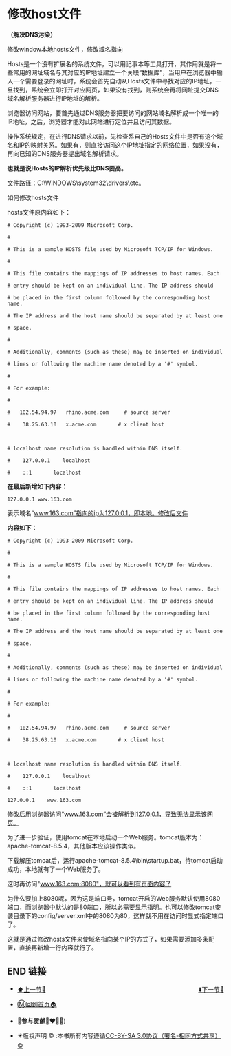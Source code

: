 # 修改host文件

**（解决DNS污染）**

修改window本地hosts文件，修改域名指向

Hosts是一个没有扩展名的系统文件，可以用记事本等工具打开，其作用就是将一些常用的网址域名与其对应的IP地址建立一个关联“数据库”，当用户在浏览器中输入一个需要登录的网址时，系统会首先自动从Hosts文件中寻找对应的IP地址，一旦找到，系统会立即打开对应网页，如果没有找到，则系统会再将网址提交DNS域名解析服务器进行IP地址的解析。

浏览器访问网站，要首先通过DNS服务器把要访问的网站域名解析成一个唯一的IP地址，之后，浏览器才能对此网站进行定位并且访问其数据。

操作系统规定，在进行DNS请求以前，先检查系自己的Hosts文件中是否有这个域名和IP的映射关系。如果有，则直接访问这个IP地址指定的网络位置，如果没有，再向已知的DNS服务器提出域名解析请求。

**也就是说Hosts的IP解析优先级比DNS要高。**

文件路径：C:\WINDOWS\system32\drivers\etc。

如何修改hosts文件

hosts文件原内容如下：

```
# Copyright (c) 1993-2009 Microsoft Corp.

#

# This is a sample HOSTS file used by Microsoft TCP/IP for Windows.

#

# This file contains the mappings of IP addresses to host names. Each

# entry should be kept on an individual line. The IP address should

# be placed in the first column followed by the corresponding host name.

# The IP address and the host name should be separated by at least one

# space.

#

# Additionally, comments (such as these) may be inserted on individual

# lines or following the machine name denoted by a '#' symbol.

#

# For example:

#

#   102.54.94.97   rhino.acme.com     # source server

#    38.25.63.10   x.acme.com       # x client host



# localhost name resolution is handled within DNS itself.

#    127.0.0.1    localhost

#    ::1       localhost
```

**在最后新增如下内容：**

```
127.0.0.1 www.163.com
```

表示域名“www.163.com”指向的ip为127.0.0.1，即本地。修改后文件



**内容如下：**

```
# Copyright (c) 1993-2009 Microsoft Corp.

#

# This is a sample HOSTS file used by Microsoft TCP/IP for Windows.

#

# This file contains the mappings of IP addresses to host names. Each

# entry should be kept on an individual line. The IP address should

# be placed in the first column followed by the corresponding host name.

# The IP address and the host name should be separated by at least one

# space.

#

# Additionally, comments (such as these) may be inserted on individual

# lines or following the machine name denoted by a '#' symbol.

#

# For example:

#

#   102.54.94.97   rhino.acme.com     # source server

#    38.25.63.10   x.acme.com       # x client host



# localhost name resolution is handled within DNS itself.

#    127.0.0.1    localhost

#    ::1       localhost

127.0.0.1    www.163.com
```

修改后用浏览器访问“www.163.com”会被解析到127.0.0.1，导致无法显示该网页。

为了进一步验证，使用tomcat在本地启动一个Web服务。tomcat版本为：apache-tomcat-8.5.4，其他版本应该操作类似。

下载解压tomcat后，运行apache-tomcat-8.5.4\bin\startup.bat，待tomcat启动成功，本地就有了一个Web服务了。

这时再访问"www.163.com:8080"，就可以看到有页面内容了

为什么要加上8080呢，因为这是端口号，tomcat开启的Web服务默认使用8080端口，而浏览器中默认的是80端口，所以必需要显示指明。也可以修改tomcat安装目录下的config/server.xml中的8080为80，这样就不用在访问时显式指定端口了。

这就是通过修改hosts文件来使域名指向某个IP的方式了，如果需要添加多条配置，直接再新增一行内容就行了。

 

## END 链接
<ul><li><div><a href = '20.md' style='float:left'>⬆️上一节🔗</a><a href = '22.md' style='float: right'>⬇️下一节🔗</a></div></li></ul>

+ [Ⓜ️回到首页🏠](../README.md)

+ [**🫵参与贡献💞❤️‍🔥💖**](https://nsddd.top/archives/contributors))

+ ✴️版权声明 &copy; :本书所有内容遵循[CC-BY-SA 3.0协议（署名-相同方式共享）&copy;](http://zh.wikipedia.org/wiki/Wikipedia:CC-by-sa-3.0协议文本) 

